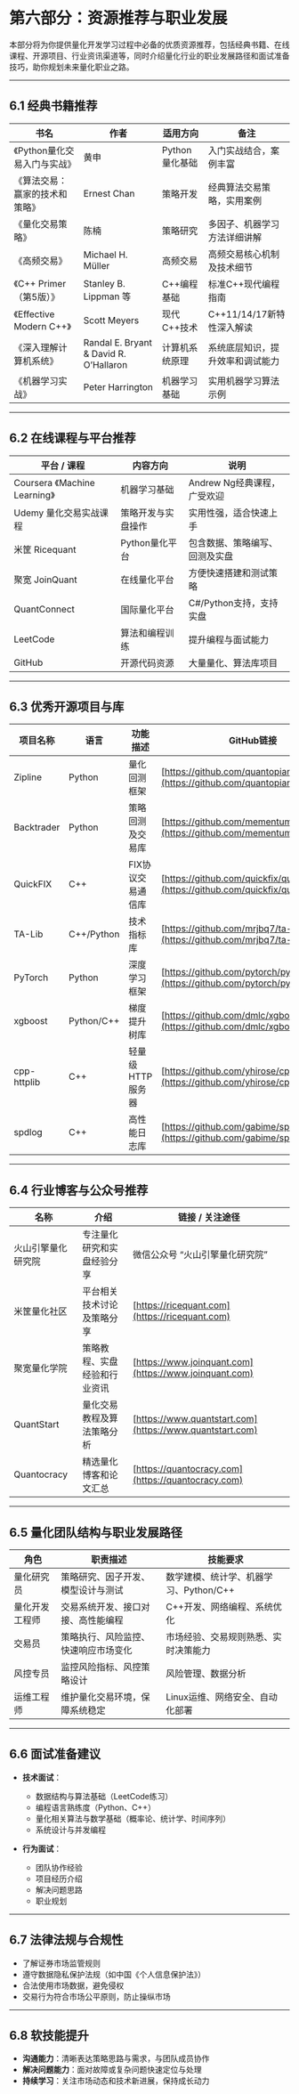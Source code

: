 # 第六部分：资源推荐与职业发展

本部分将为你提供量化开发学习过程中必备的优质资源推荐，包括经典书籍、在线课程、开源项目、行业资讯渠道等，同时介绍量化行业的职业发展路径和面试准备技巧，助你规划未来量化职业之路。

---

## 6.1 经典书籍推荐

| 书名                     | 作者                                     | 适用方向       | 备注                 |
| ---------------------- | -------------------------------------- | ---------- | ------------------ |
| 《Python量化交易入门与实战》      | 黄申                                     | Python量化基础 | 入门实战结合，案例丰富        |
| 《算法交易：赢家的技术和策略》        | Ernest Chan                            | 策略开发       | 经典算法交易策略，实用案例      |
| 《量化交易策略》               | 陈楠                                     | 策略研究       | 多因子、机器学习方法详细讲解     |
| 《高频交易》                 | Michael H.   Müller                    | 高频交易       | 高频交易核心机制及技术细节      |
| 《C++ Primer（第5版）》      | Stanley B. Lippman 等                   | C++编程基础    | 标准C++现代编程指南        |
| 《Effective Modern C++》 | Scott Meyers                           | 现代C++技术    | C++11/14/17新特性深入解读 |
| 《深入理解计算机系统》            | Randal E. Bryant & David R. O’Hallaron | 计算机系统原理    | 系统底层知识，提升效率和调试能力   |
| 《机器学习实战》               | Peter Harrington                       | 机器学习基础     | 实用机器学习算法示例         |

---

## 6.2 在线课程与平台推荐

| 平台 / 课程                     | 内容方向       | 说明                 |
| --------------------------- | ---------- | ------------------ |
| Coursera 《Machine Learning》 | 机器学习基础     | Andrew Ng经典课程，广受欢迎 |
| Udemy 量化交易实战课程              | 策略开发与实盘操作  | 实用性强，适合快速上手        |
| 米筐 Ricequant                | Python量化平台 | 包含数据、策略编写、回测及实盘    |
| 聚宽 JoinQuant                | 在线量化平台     | 方便快速搭建和测试策略        |
| QuantConnect                | 国际量化平台     | C#/Python支持，支持实盘   |
| LeetCode                    | 算法和编程训练    | 提升编程与面试能力          |
| GitHub                      | 开源代码资源     | 大量量化、算法库项目         |

---

## 6.3 优秀开源项目与库

| 项目名称        | 语言         | 功能描述         | GitHub链接                                                                         |
| ----------- | ---------- | ------------ | -------------------------------------------------------------------------------- |
| Zipline     | Python     | 量化回测框架       | [https://github.com/quantopian/zipline](https://github.com/quantopian/zipline)   |
| Backtrader  | Python     | 策略回测及交易库     | [https://github.com/mementum/backtrader](https://github.com/mementum/backtrader) |
| QuickFIX    | C++        | FIX协议交易通信库   | [https://github.com/quickfix/quickfix](https://github.com/quickfix/quickfix)     |
| TA-Lib      | C++/Python | 技术指标库        | [https://github.com/mrjbq7/ta-lib](https://github.com/mrjbq7/ta-lib)             |
| PyTorch     | Python     | 深度学习框架       | [https://github.com/pytorch/pytorch](https://github.com/pytorch/pytorch)         |
| xgboost     | Python/C++ | 梯度提升树库       | [https://github.com/dmlc/xgboost](https://github.com/dmlc/xgboost)               |
| cpp-httplib | C++        | 轻量级 HTTP 服务器 | [https://github.com/yhirose/cpp-httplib](https://github.com/yhirose/cpp-httplib) |
| spdlog      | C++        | 高性能日志库       | [https://github.com/gabime/spdlog](https://github.com/gabime/spdlog)             |

---

## 6.4 行业博客与公众号推荐

| 名称          | 介绍             | 链接 / 关注途径                                                |
| ----------- | -------------- | -------------------------------------------------------- |
| 火山引擎量化研究院   | 专注量化研究和实盘经验分享  | 微信公众号 “火山引擎量化研究院”                                        |
| 米筐量化社区      | 平台相关技术讨论及策略分享  | [https://ricequant.com](https://ricequant.com)           |
| 聚宽量化学院      | 策略教程、实盘经验和行业资讯 | [https://www.joinquant.com](https://www.joinquant.com)   |
| QuantStart  | 量化交易教程及算法策略分析  | [https://www.quantstart.com](https://www.quantstart.com) |
| Quantocracy | 精选量化博客和论文汇总    | [https://quantocracy.com](https://quantocracy.com)       |

---

## 6.5 量化团队结构与职业发展路径

| 角色      | 职责描述               | 技能要求                     |
| ------- | ------------------ | ------------------------ |
| 量化研究员   | 策略研究、因子开发、模型设计与测试  | 数学建模、统计学、机器学习、Python/C++ |
| 量化开发工程师 | 交易系统开发、接口对接、高性能编程  | C++开发、网络编程、系统优化          |
| 交易员     | 策略执行、风险监控、快速响应市场变化 | 市场经验、交易规则熟悉、实时决策能力       |
| 风控专员    | 监控风险指标、风控策略设计      | 风险管理、数据分析                |
| 运维工程师   | 维护量化交易环境，保障系统稳定    | Linux运维、网络安全、自动化部署       |

---

## 6.6 面试准备建议

* **技术面试**：

  * 数据结构与算法基础（LeetCode练习）
  * 编程语言熟练度（Python、C++）
  * 量化相关算法与数学基础（概率论、统计学、时间序列）
  * 系统设计与并发编程

* **行为面试**：

  * 团队协作经验
  * 项目经历介绍
  * 解决问题思路
  * 职业规划

---

## 6.7 法律法规与合规性

* 了解证券市场监管规则
* 遵守数据隐私保护法规（如中国《个人信息保护法》）
* 合法使用市场数据，避免侵权
* 交易行为符合市场公平原则，防止操纵市场

---

## 6.8 软技能提升

* **沟通能力**：清晰表达策略思路与需求，与团队成员协作
* **解决问题能力**：面对故障或复杂问题快速定位与处理
* **持续学习**：关注市场动态和技术新进展，保持成长动力


